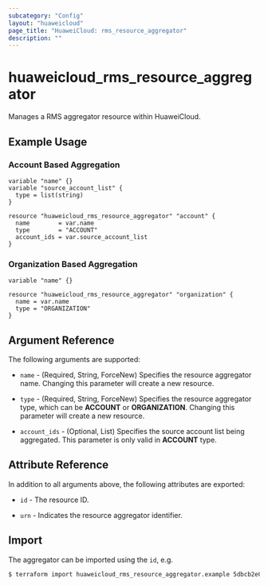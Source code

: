 ```yaml
---
subcategory: "Config"
layout: "huaweicloud"
page_title: "HuaweiCloud: rms_resource_aggregator"
description: ""
---
```


# huaweicloud_rms_resource_aggregator

Manages a RMS aggregator resource within HuaweiCloud.

## Example Usage

### Account Based Aggregation

```hcl
variable "name" {}
variable "source_account_list" {
  type = list(string)
}

resource "huaweicloud_rms_resource_aggregator" "account" {
  name        = var.name
  type        = "ACCOUNT"
  account_ids = var.source_account_list
}
```

### Organization Based Aggregation

```hcl
variable "name" {}

resource "huaweicloud_rms_resource_aggregator" "organization" {
  name = var.name
  type = "ORGANIZATION"
}
```

## Argument Reference

The following arguments are supported:

* `name` - (Required, String, ForceNew) Specifies the resource aggregator name.
  Changing this parameter will create a new resource.

* `type` - (Required, String, ForceNew) Specifies the resource aggregator type, which can be **ACCOUNT** or **ORGANIZATION**.
  Changing this parameter will create a new resource.

* `account_ids` - (Optional, List) Specifies the source account list being aggregated.
  This parameter is only valid in **ACCOUNT** type.

## Attribute Reference

In addition to all arguments above, the following attributes are exported:

* `id` - The resource ID.

* `urn` - Indicates the resource aggregator identifier.

## Import

The aggregator can be imported using the `id`, e.g.

```bash
$ terraform import huaweicloud_rms_resource_aggregator.example 5dbcb2e0804f46cfabea2a6a1a68b0ae
```
